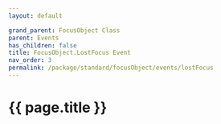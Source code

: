 ```yaml
---
layout: default

grand_parent: FocusObject Class
parent: Events
has_children: false
title: FocusObject.LostFocus Event
nav_order: 3
permalink: /package/standard/focusObject/events/lostFocus
---
```

# {{ page.title }}